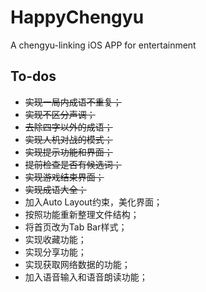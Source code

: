 # HappyChengyu

A chengyu-linking iOS APP for entertainment

## To-dos

- ~~实现一局内成语不重复；~~
- ~~实现不区分声调；~~
- ~~去除四字以外的成语；~~
- ~~实现人机对战的模式；~~
- ~~实现提示功能和界面；~~
- ~~提前检查是否有候选词；~~
- ~~实现游戏结束界面；~~
- ~~实现成语大全；~~
- 加入Auto Layout约束，美化界面；
- 按照功能重新整理文件结构；
- 将首页改为Tab Bar样式；
- 实现收藏功能；
- 实现分享功能；
- 实现获取网络数据的功能；
- 加入语音输入和语音朗读功能；